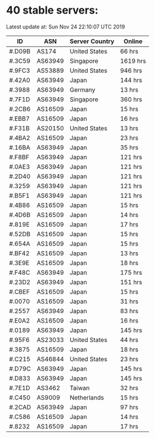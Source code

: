 # 40 stable servers:

Latest update at: Sun Nov 24 22:10:07 UTC 2019

| ID | ASN | Server Country | Online |
| -- | --- | -------------- | ------ |
| #.D09B | AS174 | United States | 66 hrs |
| #.3C59 | AS63949 | Singapore | 1619 hrs |
| #.9FC3 | AS53889 | United States | 946 hrs |
| #.42A0 | AS63949 | Japan | 144 hrs |
| #.3988 | AS63949 | Germany | 13 hrs |
| #.7F1D | AS63949 | Singapore | 360 hrs |
| #.2CB6 | AS16509 | Japan | 15 hrs |
| #.EBB7 | AS16509 | Japan | 16 hrs |
| #.F31B | AS20150 | United States | 13 hrs |
| #.4BA2 | AS16509 | Japan | 23 hrs |
| #.16BA | AS63949 | Japan | 35 hrs |
| #.F8BF | AS63949 | Japan | 121 hrs |
| #.0AE3 | AS63949 | Japan | 121 hrs |
| #.2D40 | AS63949 | Japan | 121 hrs |
| #.3259 | AS63949 | Japan | 121 hrs |
| #.B5F1 | AS63949 | Japan | 121 hrs |
| #.4B86 | AS16509 | Japan | 15 hrs |
| #.4D6B | AS16509 | Japan | 14 hrs |
| #.819E | AS16509 | Japan | 17 hrs |
| #.52DB | AS16509 | Japan | 15 hrs |
| #.654A | AS16509 | Japan | 15 hrs |
| #.BF42 | AS16509 | Japan | 13 hrs |
| #.3E9E | AS16509 | Japan | 18 hrs |
| #.F48C | AS63949 | Japan | 175 hrs |
| #.23D2 | AS63949 | Japan | 151 hrs |
| #.CBEF | AS16509 | Japan | 15 hrs |
| #.0070 | AS16509 | Japan | 31 hrs |
| #.2557 | AS63949 | Japan | 83 hrs |
| #.E0A2 | AS16509 | Japan | 16 hrs |
| #.0189 | AS63949 | Japan | 145 hrs |
| #.95F6 | AS23033 | United States | 44 hrs |
| #.3875 | AS16509 | Japan | 18 hrs |
| #.C215 | AS46844 | United States | 23 hrs |
| #.D79C | AS63949 | Japan | 145 hrs |
| #.D833 | AS63949 | Japan | 145 hrs |
| #.7E1D | AS3462 | Taiwan | 32 hrs |
| #.C450 | AS9009 | Netherlands | 15 hrs |
| #.2CAD | AS63949 | Japan | 97 hrs |
| #.C586 | AS16509 | Japan | 14 hrs |
| #.8232 | AS16509 | Japan | 17 hrs |

